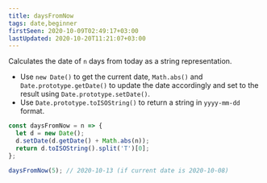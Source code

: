 ```yaml
---
title: daysFromNow
tags: date,beginner
firstSeen: 2020-10-09T02:49:17+03:00
lastUpdated: 2020-10-20T11:21:07+03:00
---
```


Calculates the date of `n` days from today as a string representation.

- Use `new Date()` to get the current date, `Math.abs()` and `Date.prototype.getDate()` to update the date accordingly and set to the result using `Date.prototype.setDate()`.
- Use `Date.prototype.toISOString()` to return a string in `yyyy-mm-dd` format.

```js
const daysFromNow = n => {
  let d = new Date();
  d.setDate(d.getDate() + Math.abs(n));
  return d.toISOString().split('T')[0];
};
```

```js
daysFromNow(5); // 2020-10-13 (if current date is 2020-10-08)
```
